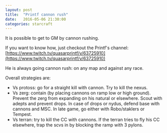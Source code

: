 ```yaml
---
layout: post
title:  "Printf cannon rush"
date:   2016-05-06 21:30:00
categories: starcraft
---
```


It is possible to get to GM by cannon rushing.

If you want to know how, just checkout the Printf's channel: 
[https://www.twitch.tv/quasarprintf/v/63725910](https://www.twitch.tv/quasarprintf/v/63725910)

He is always going cannon rush: on any map and against any race.

Overall strategies are:

 - Vs protoss: go for a straight kill with cannon. Try to kill the nexus.
 - Vs zerg: contain (by placing cannons on ramp low or high ground). Prevent the zerg from expanding on
 his natural or elsewhere. Scout with adepts and prevent drops. In case of drops or nydus, defend base with
 cannons and MSC. In late game, go either with Robo/staklers or Tempest.
 - Vs terran: try to kill the CC with cannons. If the terran tries to fly his CC elsewhere, trap the scvs in by
 blocking the ramp with 3 pylons. 
